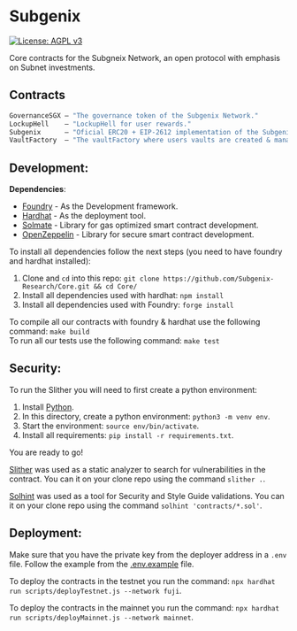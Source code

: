 # Subgenix

[![License: AGPL v3](https://img.shields.io/badge/License-AGPL%20v3-blue.svg)](https://www.gnu.org/licenses/agpl-3.0)

Core contracts for the Subgneix Network, an open protocol with emphasis on Subnet investments.

## Contracts

```ml
GovernanceSGX — "The governance token of the Subgenix Network."
LockupHell    — "LockupHell for user rewards."
Subgenix      — "Oficial ERC20 + EIP-2612 implementation of the Subgenix Network token."
VaultFactory  — "The vaultFactory where users vaults are created & managed."
```

## Development:

**Dependencies**:
- [Foundry](https://github.com/gakonst/foundry#installation) - As the Development framework.   
- [Hardhat](https://github.com/NomicFoundation/hardhat) - As the deployment tool.    
- [Solmate](https://github.com/Rari-Capital/solmate) - Library for gas optimized smart contract development.    
- [OpenZeppelin](https://github.com/OpenZeppelin/openzeppelin-contracts) - Library for secure smart contract development.    
      
To install all dependencies follow the next steps (you need to have foundry and hardhat installed):    
1. Clone and `cd` into this repo: `git clone https://github.com/Subgenix-Research/Core.git && cd Core/`   
2. Install all dependencies used with hardhat: `npm install`
3. Install all dependencies used with Foundry: `forge install`

      
To compile all our contracts with foundry & hardhat use the following command: `make build`  
To run all our tests use the following command: `make test`   

## Security:

To run the Slither you will need to first create a python environment:

1. Install [Python](https://www.python.org/downloads/).
2. In this directory, create a python environment: `python3 -m venv env`.
3. Start the environment: `source env/bin/activate`.
4. Install all requirements: `pip install -r requirements.txt`.

You are ready to go!

[Slither](https://github.com/crytic/slither) was used as a static analyzer to
search for vulnerabilities in the contract. You can it on your clone repo using 
the command `slither .`.

[Solhint](https://github.com/protofire/solhint) was used as a tool for Security 
and Style Guide validations. You can it on your clone repo using the command 
`solhint 'contracts/*.sol'`.


## Deployment:

Make sure that you have the private key from the deployer address in a `.env` file.
Follow the example from the [.env.example](.env.example) file.


To deploy the contracts in the testnet you run the command: `npx hardhat run scripts/deployTestnet.js --network fuji`.

To deploy the contracts in the mainnet you run the command: `npx hardhat run scripts/deployMainnet.js --network mainnet`.